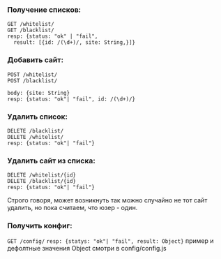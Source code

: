 
### Получение списков:
```
GET /whitelist/
GET /blacklist/
resp: {status: "ok" | "fail",
  result: [{id: /(\d+)/, site: String,}]}
```

### Добавить сайт:
```
POST /whitelist/
POST /blacklist/

body: {site: String}
resp: {status: "ok"| "fail", id: /(\d+)/}
```

### Удалить список:
```
DELETE /blacklist/
DELETE /whitelist/
resp: {status: "ok"| "fail"}
```
### Удалить сайт из списка:
```
DELETE /whitelist/{id}
DELETE /blacklist/{id}
resp: {status: "ok"| "fail"}
```
Строго говоря, может возникнуть так можно случайно не тот сайт удалить, но пока считаем, что юзер - один.

### Получить конфиг:
``` GET /config/ ```
`resp: {statys: "ok"| "fail", result: Object}`
пример и дефолтные значения Object смотри в config/config.js

